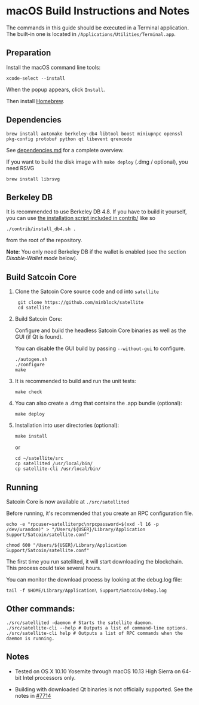 macOS Build Instructions and Notes
====================================
The commands in this guide should be executed in a Terminal application.
The built-in one is located in `/Applications/Utilities/Terminal.app`.

Preparation
-----------
Install the macOS command line tools:

`xcode-select --install`

When the popup appears, click `Install`.

Then install [Homebrew](https://brew.sh).

Dependencies
----------------------

    brew install automake berkeley-db4 libtool boost miniupnpc openssl pkg-config protobuf python qt libevent qrencode

See [dependencies.md](dependencies.md) for a complete overview.

If you want to build the disk image with `make deploy` (.dmg / optional), you need RSVG

    brew install librsvg

Berkeley DB
-----------
It is recommended to use Berkeley DB 4.8. If you have to build it yourself,
you can use [the installation script included in contrib/](/contrib/install_db4.sh)
like so

```shell
./contrib/install_db4.sh .
```

from the root of the repository.

**Note**: You only need Berkeley DB if the wallet is enabled (see the section *Disable-Wallet mode* below).

Build Satcoin Core
------------------------

1. Clone the Satcoin Core source code and cd into `satellite`

        git clone https://github.com/minblock/satellite
        cd satellite

2.  Build Satcoin Core:

    Configure and build the headless Satcoin Core binaries as well as the GUI (if Qt is found).

    You can disable the GUI build by passing `--without-gui` to configure.

        ./autogen.sh
        ./configure
        make

3.  It is recommended to build and run the unit tests:

        make check

4.  You can also create a .dmg that contains the .app bundle (optional):

        make deploy

5.  Installation into user directories (optional):

        make install

    or

        cd ~/satellite/src
        cp satellited /usr/local/bin/
        cp satellite-cli /usr/local/bin/

Running
-------

Satcoin Core is now available at `./src/satellited`

Before running, it's recommended that you create an RPC configuration file.

    echo -e "rpcuser=satelliterpc\nrpcpassword=$(xxd -l 16 -p /dev/urandom)" > "/Users/${USER}/Library/Application Support/Satcoin/satellite.conf"

    chmod 600 "/Users/${USER}/Library/Application Support/Satcoin/satellite.conf"

The first time you run satellited, it will start downloading the blockchain. This process could take several hours.

You can monitor the download process by looking at the debug.log file:

    tail -f $HOME/Library/Application\ Support/Satcoin/debug.log

Other commands:
-------

    ./src/satellited -daemon # Starts the satellite daemon.
    ./src/satellite-cli --help # Outputs a list of command-line options.
    ./src/satellite-cli help # Outputs a list of RPC commands when the daemon is running.

Notes
-----

* Tested on OS X 10.10 Yosemite through macOS 10.13 High Sierra on 64-bit Intel processors only.

* Building with downloaded Qt binaries is not officially supported. See the notes in [#7714](https://github.com/bitcoin/bitcoin/issues/7714)

